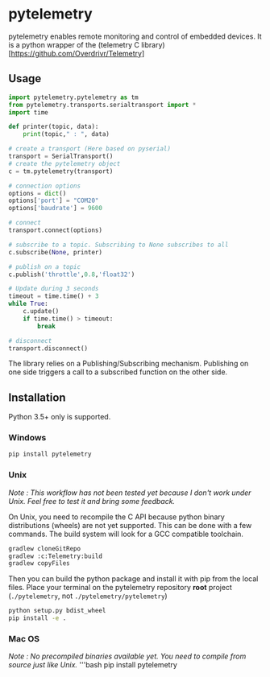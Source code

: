 # pytelemetry
pytelemetry enables remote monitoring and control of embedded devices.
It is a python wrapper of the (telemetry C library)[https://github.com/Overdrivr/Telemetry]

## Usage
```python
import pytelemetry.pytelemetry as tm
from pytelemetry.transports.serialtransport import *
import time

def printer(topic, data):
    print(topic," : ", data)

# create a transport (Here based on pyserial)
transport = SerialTransport()
# create the pytelemetry object
c = tm.pytelemetry(transport)

# connection options
options = dict()
options['port'] = "COM20"
options['baudrate'] = 9600

# connect
transport.connect(options)

# subscribe to a topic. Subscribing to None subscribes to all
c.subscribe(None, printer)

# publish on a topic
c.publish('throttle',0.8,'float32')

# Update during 3 seconds
timeout = time.time() + 3
while True:
    c.update()
    if time.time() > timeout:
        break

# disconnect
transport.disconnect()
```
The library relies on a Publishing/Subscribing mechanism.
Publishing on one side triggers a call to a subscribed function on the other side.

## Installation
Python 3.5+ only is supported.
### Windows
```bash
pip install pytelemetry
```

### Unix
*Note : This workflow has not been tested yet because I don't work under Unix. Feel free to test it and bring some feedback.*

On Unix, you need to recompile the C API because python binary distributions (wheels) are not yet supported.
This can be done with a few commands. The build system will look for a GCC compatible toolchain.

```bash
gradlew cloneGitRepo
gradlew :c:Telemetry:build
gradlew copyFiles
```
Then you can build the python package and install it with pip from the local files.
Place your terminal on the pytelemetry repository **root** project (`./pytelemetry`, not `./pytelemetry/pytelemetry`)
```bash
python setup.py bdist_wheel
pip install -e .
```

### Mac OS
*Note : No precompiled binaries available yet. You need to compile from source just like Unix.*
'''bash
pip install pytelemetry
```
